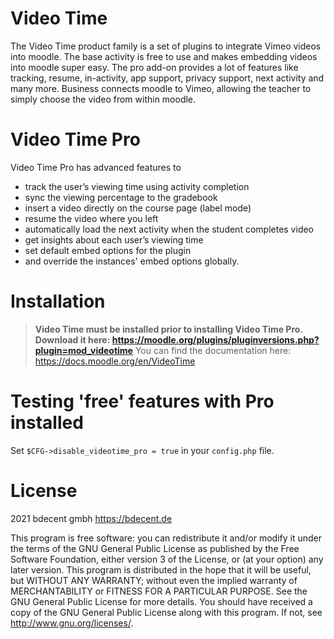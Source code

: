 # Video Time #

The Video Time product family is a set of plugins to integrate Vimeo videos into moodle. The base activity is free to use and makes embedding videos into moodle super easy. The pro add-on provides a lot of features like tracking, resume, in-activity, app support, privacy support, next activity and many more. Business connects moodle to Vimeo, allowing the teacher to simply choose the video from within moodle.

# Video Time Pro #

Video Time Pro has advanced features to
- track the user’s viewing time using activity completion
- sync the viewing percentage to the gradebook
- insert a video directly on the course page (label mode)
- resume the video where you left
- automatically load the next activity when the student completes video
- get insights about each user’s viewing time
- set default embed options for the plugin
- and override the instances' embed options globally. 

# Installation #

> **Video Time must be installed prior to installing Video Time Pro. Download it here: <https://moodle.org/plugins/pluginversions.php?plugin=mod_videotime>**
You can find the documentation here: <a href="https://docs.moodle.org/en/VideoTime">https://docs.moodle.org/en/VideoTime</a>


# Testing 'free' features with Pro installed #

Set `$CFG->disable_videotime_pro = true` in your `config.php` file.

# License #

2021 bdecent gmbh <https://bdecent.de>

This program is free software: you can redistribute it and/or modify it under the terms of the GNU General Public License as published by the Free Software
Foundation, either version 3 of the License, or (at your option) any later version. This program is distributed in the hope that it will be useful, but WITHOUT ANY WARRANTY; without even the implied warranty of MERCHANTABILITY or FITNESS FOR A PARTICULAR PURPOSE.  See the GNU General Public License for more details. You should have received a copy of the GNU General Public License along with this program.  If not, see <http://www.gnu.org/licenses/>.
